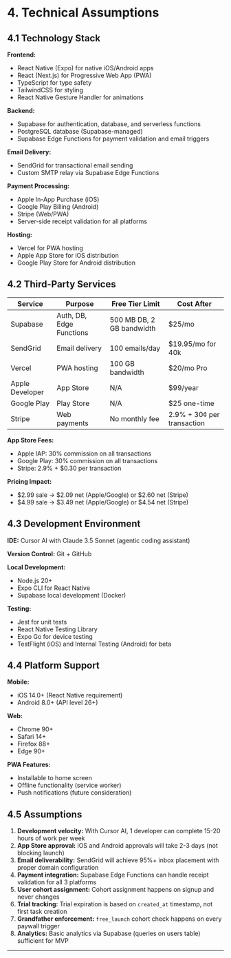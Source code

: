 # 4. Technical Assumptions

## 4.1 Technology Stack

**Frontend:**
- React Native (Expo) for native iOS/Android apps
- React (Next.js) for Progressive Web App (PWA)
- TypeScript for type safety
- TailwindCSS for styling
- React Native Gesture Handler for animations

**Backend:**
- Supabase for authentication, database, and serverless functions
- PostgreSQL database (Supabase-managed)
- Supabase Edge Functions for payment validation and email triggers

**Email Delivery:**
- SendGrid for transactional email sending
- Custom SMTP relay via Supabase Edge Functions

**Payment Processing:**
- Apple In-App Purchase (iOS)
- Google Play Billing (Android)
- Stripe (Web/PWA)
- Server-side receipt validation for all platforms

**Hosting:**
- Vercel for PWA hosting
- Apple App Store for iOS distribution
- Google Play Store for Android distribution

## 4.2 Third-Party Services

| Service | Purpose | Free Tier Limit | Cost After |
|---------|---------|----------------|------------|
| Supabase | Auth, DB, Edge Functions | 500 MB DB, 2 GB bandwidth | $25/mo |
| SendGrid | Email delivery | 100 emails/day | $19.95/mo for 40k |
| Vercel | PWA hosting | 100 GB bandwidth | $20/mo Pro |
| Apple Developer | App Store | N/A | $99/year |
| Google Play | Play Store | N/A | $25 one-time |
| Stripe | Web payments | No monthly fee | 2.9% + 30¢ per transaction |

**App Store Fees:**
- Apple IAP: 30% commission on all transactions
- Google Play: 30% commission on all transactions
- Stripe: 2.9% + $0.30 per transaction

**Pricing Impact:**
- $2.99 sale → $2.09 net (Apple/Google) or $2.60 net (Stripe)
- $4.99 sale → $3.49 net (Apple/Google) or $4.54 net (Stripe)

## 4.3 Development Environment

**IDE:** Cursor AI with Claude 3.5 Sonnet (agentic coding assistant)

**Version Control:** Git + GitHub

**Local Development:**
- Node.js 20+
- Expo CLI for React Native
- Supabase local development (Docker)

**Testing:**
- Jest for unit tests
- React Native Testing Library
- Expo Go for device testing
- TestFlight (iOS) and Internal Testing (Android) for beta

## 4.4 Platform Support

**Mobile:**
- iOS 14.0+ (React Native requirement)
- Android 8.0+ (API level 26+)

**Web:**
- Chrome 90+
- Safari 14+
- Firefox 88+
- Edge 90+

**PWA Features:**
- Installable to home screen
- Offline functionality (service worker)
- Push notifications (future consideration)

## 4.5 Assumptions

1. **Development velocity:** With Cursor AI, 1 developer can complete 15-20 hours of work per week
2. **App Store approval:** iOS and Android approvals will take 2-3 days (not blocking launch)
3. **Email deliverability:** SendGrid will achieve 95%+ inbox placement with proper domain configuration
4. **Payment integration:** Supabase Edge Functions can handle receipt validation for all 3 platforms
5. **User cohort assignment:** Cohort assignment happens on signup and never changes
6. **Trial tracking:** Trial expiration is based on `created_at` timestamp, not first task creation
7. **Grandfather enforcement:** `free_launch` cohort check happens on every paywall trigger
8. **Analytics:** Basic analytics via Supabase (queries on users table) sufficient for MVP

---

